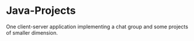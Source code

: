 # Java-Projects
One client-server application implementing a chat group and some projects of smaller dimension.
